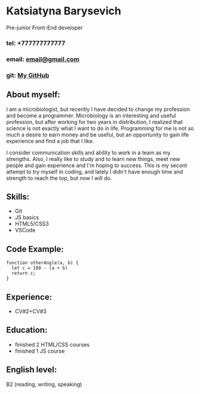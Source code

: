 # Katsiatyna Barysevich
Pre-junior Front-End developer
### **tel: +777777777777**
### **email: email@gmail.com**
### **git: [My GitHub](https://github.com/kbgerm)**
## About myself:
I am a microbiologist, but recently I have decided to change my profession and become a programmer. Microbiology is an interesting and useful profession, but after working for two years in distribution, I realized that science is not exactly what I want to do in life. Programming for me is not so much a desire to earn money and be useful, but an opportunity to gain life experience and find a job that I like.

I consider communication skills and ability to work in a team as my strengths. Also, I really like to study and to learn new things, meet new people and gain experience and I'm hoping to success. This is my secont attempt to try myself in coding, and lately I didn't have enough time and strength to reach the top, but now I will do.
## Skills:
* Git
* JS basics
* HTML5/CSS3
* VSCode
## Code Example:
```
function otherAngle(a, b) {
  let c = 180 - (a + b)
  return c;
}
```
## Experience:
* CV#2+CV#3
## Education:
* finished 2 HTML/CSS courses
* finished 1 JS course
## English level:
B2 (reading, writing, speaking)